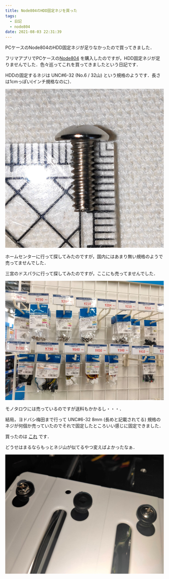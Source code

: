 ```yaml
---
title: Node804のHDD固定ネジを買った
tags:
  - 日記
  - node804
date: 2021-08-03 22:31:39
---
```


PCケースのNode804のHDD固定ネジが足りなかったので買ってきました．

<!-- more -->

フリマアプリでPCケースの[Node804](https://amzn.to/2VbmMMb) を購入したのですが，HDD固定ネジが足りませんでした．色々巡ってこれを買ってきましたという日記です．



HDDの固定するネジは UNC#6-32 (No.6 / 32山) という規格のようです．長さは1cmっぽい(インチ規格なのに)．



![ねじ](/images/node804-hdd-screw/screw.jpg)



ホームセンターに行って探してみたのですが，国内にはあまり無い規格のようで売ってませんでした．



三宮のドスパラに行って探してみたのですが，ここにも売ってませんでした．

![ドスパラ](/images/node804-hdd-screw/dospara.jpg)

モノタロウには売っているのですが送料もかかるし・・・．



結局，ヨドバシ梅田まで行って UNC#6-32 8mm (長めと記載されてる) 規格のネジが何個か売っていたのでそれで固定したところいい感じに固定できました．

買ったのは [これ](https://www.yodobashi.com/product/100000001001619755/) です．

どうせはまるならもっとネジ山が似てるやつ変えばよかったなぁ．

![HDDに固定した様子](/images/node804-hdd-screw/hdd.jpg)



